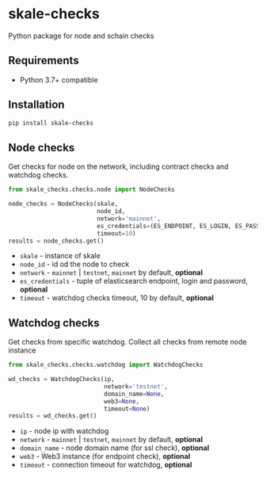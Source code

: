 # skale-checks
Python package for node and schain checks

## Requirements

* Python 3.7+ compatible

## Installation

```bash
pip install skale-checks
```

## Node checks

Get checks for node on the network, including contract checks and watchdog checks.

```python
from skale_checks.checks.node import NodeChecks

node_checks = NodeChecks(skale, 
                         node_id, 
                         network='mainnet',
                         es_credentials=(ES_ENDPOINT, ES_LOGIN, ES_PASSWORD),
                         timeout=10)
results = node_checks.get()
```

* `skale` - instance of skale
* `node_id` - id od the node to check
* `network` - `mainnet` | `testnet`, `mainnet` by default, **optional**
* `es_credentials` - tuple of elasticsearch endpoint, login and password, **optional**
* `timeout` - watchdog checks timeout, 10 by default, **optional** 

## Watchdog checks

Get checks from specific watchdog. Collect all checks from remote node instance

```python
from skale_checks.checks.watchdog import WatchdogChecks

wd_checks = WatchdogChecks(ip, 
                           network='testnet', 
                           domain_name=None, 
                           web3=None, 
                           timeout=None)
results = wd_checks.get()
```

* `ip` - node ip with watchdog
* `network` - `mainnet` | `testnet`, `mainnet` by default, **optional**
* `domain_name` - node domain name (for ssl check), **optional**
* `web3` - Web3 instance (for endpoint check), **optional**
* `timeout` - connection timeout for watchdog, **optional**
